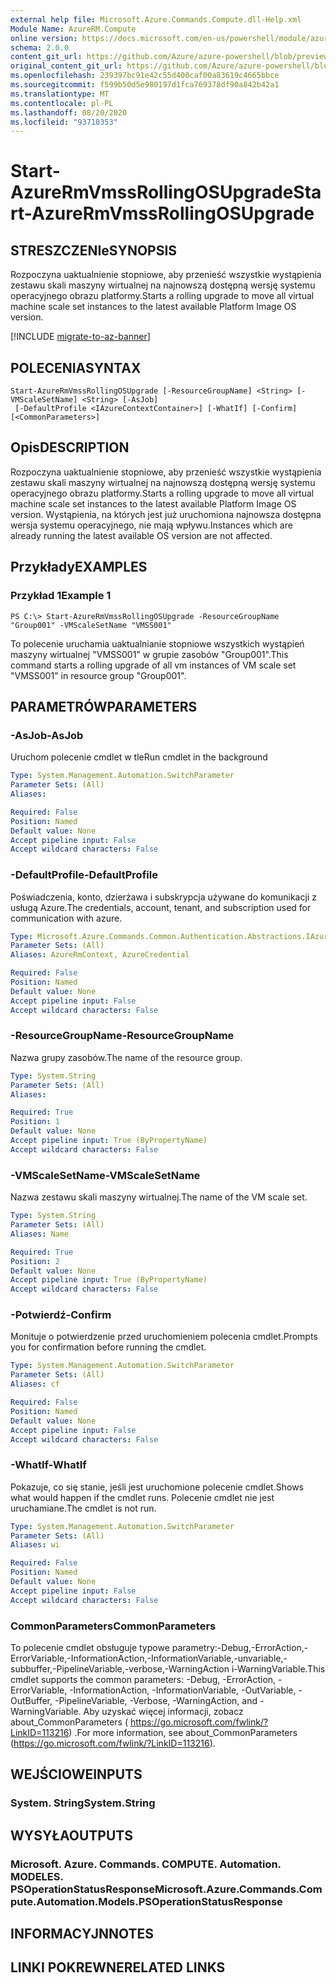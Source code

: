 ```yaml
---
external help file: Microsoft.Azure.Commands.Compute.dll-Help.xml
Module Name: AzureRM.Compute
online version: https://docs.microsoft.com/en-us/powershell/module/azurerm.compute/start-azurermvmssrollingosupgrade
schema: 2.0.0
content_git_url: https://github.com/Azure/azure-powershell/blob/preview/src/ResourceManager/Compute/Commands.Compute/help/Start-AzureRmVmssRollingOSUpgrade.md
original_content_git_url: https://github.com/Azure/azure-powershell/blob/preview/src/ResourceManager/Compute/Commands.Compute/help/Start-AzureRmVmssRollingOSUpgrade.md
ms.openlocfilehash: 239397bc91e42c55d400caf00a83619c4665bbce
ms.sourcegitcommit: f599b50d5e980197d1fca769378df90a842b42a1
ms.translationtype: MT
ms.contentlocale: pl-PL
ms.lasthandoff: 08/20/2020
ms.locfileid: "93718353"
---
```

# <span data-ttu-id="e43c9-101">Start-AzureRmVmssRollingOSUpgrade</span><span class="sxs-lookup"><span data-stu-id="e43c9-101">Start-AzureRmVmssRollingOSUpgrade</span></span>

## <span data-ttu-id="e43c9-102">STRESZCZENIe</span><span class="sxs-lookup"><span data-stu-id="e43c9-102">SYNOPSIS</span></span>
<span data-ttu-id="e43c9-103">Rozpoczyna uaktualnienie stopniowe, aby przenieść wszystkie wystąpienia zestawu skali maszyny wirtualnej na najnowszą dostępną wersję systemu operacyjnego obrazu platformy.</span><span class="sxs-lookup"><span data-stu-id="e43c9-103">Starts a rolling upgrade to move all virtual machine scale set instances to the latest available Platform Image OS version.</span></span>

[!INCLUDE [migrate-to-az-banner](../../includes/migrate-to-az-banner.md)]

## <span data-ttu-id="e43c9-104">POLECENIA</span><span class="sxs-lookup"><span data-stu-id="e43c9-104">SYNTAX</span></span>

```
Start-AzureRmVmssRollingOSUpgrade [-ResourceGroupName] <String> [-VMScaleSetName] <String> [-AsJob]
 [-DefaultProfile <IAzureContextContainer>] [-WhatIf] [-Confirm] [<CommonParameters>]
```

## <span data-ttu-id="e43c9-105">Opis</span><span class="sxs-lookup"><span data-stu-id="e43c9-105">DESCRIPTION</span></span>
<span data-ttu-id="e43c9-106">Rozpoczyna uaktualnienie stopniowe, aby przenieść wszystkie wystąpienia zestawu skali maszyny wirtualnej na najnowszą dostępną wersję systemu operacyjnego obrazu platformy.</span><span class="sxs-lookup"><span data-stu-id="e43c9-106">Starts a rolling upgrade to move all virtual machine scale set instances to the latest available Platform Image OS version.</span></span>
<span data-ttu-id="e43c9-107">Wystąpienia, na których jest już uruchomiona najnowsza dostępna wersja systemu operacyjnego, nie mają wpływu.</span><span class="sxs-lookup"><span data-stu-id="e43c9-107">Instances which are already running the latest available OS version are not affected.</span></span>

## <span data-ttu-id="e43c9-108">Przykłady</span><span class="sxs-lookup"><span data-stu-id="e43c9-108">EXAMPLES</span></span>

### <span data-ttu-id="e43c9-109">Przykład 1</span><span class="sxs-lookup"><span data-stu-id="e43c9-109">Example 1</span></span>
```
PS C:\> Start-AzureRmVmssRollingOSUpgrade -ResourceGroupName "Group001" -VMScaleSetName "VMSS001"
```

<span data-ttu-id="e43c9-110">To polecenie uruchamia uaktualnianie stopniowe wszystkich wystąpień maszyny wirtualnej "VMSS001" w grupie zasobów "Group001".</span><span class="sxs-lookup"><span data-stu-id="e43c9-110">This command starts a rolling upgrade of all vm instances of VM scale set "VMSS001" in resource group "Group001".</span></span>

## <span data-ttu-id="e43c9-111">PARAMETRÓW</span><span class="sxs-lookup"><span data-stu-id="e43c9-111">PARAMETERS</span></span>

### <span data-ttu-id="e43c9-112">-AsJob</span><span class="sxs-lookup"><span data-stu-id="e43c9-112">-AsJob</span></span>
<span data-ttu-id="e43c9-113">Uruchom polecenie cmdlet w tle</span><span class="sxs-lookup"><span data-stu-id="e43c9-113">Run cmdlet in the background</span></span>

```yaml
Type: System.Management.Automation.SwitchParameter
Parameter Sets: (All)
Aliases:

Required: False
Position: Named
Default value: None
Accept pipeline input: False
Accept wildcard characters: False
```

### <span data-ttu-id="e43c9-114">-DefaultProfile</span><span class="sxs-lookup"><span data-stu-id="e43c9-114">-DefaultProfile</span></span>
<span data-ttu-id="e43c9-115">Poświadczenia, konto, dzierżawa i subskrypcja używane do komunikacji z usługą Azure.</span><span class="sxs-lookup"><span data-stu-id="e43c9-115">The credentials, account, tenant, and subscription used for communication with azure.</span></span>

```yaml
Type: Microsoft.Azure.Commands.Common.Authentication.Abstractions.IAzureContextContainer
Parameter Sets: (All)
Aliases: AzureRmContext, AzureCredential

Required: False
Position: Named
Default value: None
Accept pipeline input: False
Accept wildcard characters: False
```

### <span data-ttu-id="e43c9-116">-ResourceGroupName</span><span class="sxs-lookup"><span data-stu-id="e43c9-116">-ResourceGroupName</span></span>
<span data-ttu-id="e43c9-117">Nazwa grupy zasobów.</span><span class="sxs-lookup"><span data-stu-id="e43c9-117">The name of the resource group.</span></span>

```yaml
Type: System.String
Parameter Sets: (All)
Aliases:

Required: True
Position: 1
Default value: None
Accept pipeline input: True (ByPropertyName)
Accept wildcard characters: False
```

### <span data-ttu-id="e43c9-118">-VMScaleSetName</span><span class="sxs-lookup"><span data-stu-id="e43c9-118">-VMScaleSetName</span></span>
<span data-ttu-id="e43c9-119">Nazwa zestawu skali maszyny wirtualnej.</span><span class="sxs-lookup"><span data-stu-id="e43c9-119">The name of the VM scale set.</span></span>

```yaml
Type: System.String
Parameter Sets: (All)
Aliases: Name

Required: True
Position: 2
Default value: None
Accept pipeline input: True (ByPropertyName)
Accept wildcard characters: False
```

### <span data-ttu-id="e43c9-120">-Potwierdź</span><span class="sxs-lookup"><span data-stu-id="e43c9-120">-Confirm</span></span>
<span data-ttu-id="e43c9-121">Monituje o potwierdzenie przed uruchomieniem polecenia cmdlet.</span><span class="sxs-lookup"><span data-stu-id="e43c9-121">Prompts you for confirmation before running the cmdlet.</span></span>

```yaml
Type: System.Management.Automation.SwitchParameter
Parameter Sets: (All)
Aliases: cf

Required: False
Position: Named
Default value: None
Accept pipeline input: False
Accept wildcard characters: False
```

### <span data-ttu-id="e43c9-122">-WhatIf</span><span class="sxs-lookup"><span data-stu-id="e43c9-122">-WhatIf</span></span>
<span data-ttu-id="e43c9-123">Pokazuje, co się stanie, jeśli jest uruchomione polecenie cmdlet.</span><span class="sxs-lookup"><span data-stu-id="e43c9-123">Shows what would happen if the cmdlet runs.</span></span>
<span data-ttu-id="e43c9-124">Polecenie cmdlet nie jest uruchamiane.</span><span class="sxs-lookup"><span data-stu-id="e43c9-124">The cmdlet is not run.</span></span>

```yaml
Type: System.Management.Automation.SwitchParameter
Parameter Sets: (All)
Aliases: wi

Required: False
Position: Named
Default value: None
Accept pipeline input: False
Accept wildcard characters: False
```

### <span data-ttu-id="e43c9-125">CommonParameters</span><span class="sxs-lookup"><span data-stu-id="e43c9-125">CommonParameters</span></span>
<span data-ttu-id="e43c9-126">To polecenie cmdlet obsługuje typowe parametry:-Debug,-ErrorAction,-ErrorVariable,-InformationAction,-InformationVariable,-unvariable,-subbuffer,-PipelineVariable,-verbose,-WarningAction i-WarningVariable.</span><span class="sxs-lookup"><span data-stu-id="e43c9-126">This cmdlet supports the common parameters: -Debug, -ErrorAction, -ErrorVariable, -InformationAction, -InformationVariable, -OutVariable, -OutBuffer, -PipelineVariable, -Verbose, -WarningAction, and -WarningVariable.</span></span> <span data-ttu-id="e43c9-127">Aby uzyskać więcej informacji, zobacz about_CommonParameters ( https://go.microsoft.com/fwlink/?LinkID=113216) .</span><span class="sxs-lookup"><span data-stu-id="e43c9-127">For more information, see about_CommonParameters (https://go.microsoft.com/fwlink/?LinkID=113216).</span></span>

## <span data-ttu-id="e43c9-128">WEJŚCIOWE</span><span class="sxs-lookup"><span data-stu-id="e43c9-128">INPUTS</span></span>

### <span data-ttu-id="e43c9-129">System. String</span><span class="sxs-lookup"><span data-stu-id="e43c9-129">System.String</span></span>

## <span data-ttu-id="e43c9-130">WYSYŁA</span><span class="sxs-lookup"><span data-stu-id="e43c9-130">OUTPUTS</span></span>

### <span data-ttu-id="e43c9-131">Microsoft. Azure. Commands. COMPUTE. Automation. MODELES. PSOperationStatusResponse</span><span class="sxs-lookup"><span data-stu-id="e43c9-131">Microsoft.Azure.Commands.Compute.Automation.Models.PSOperationStatusResponse</span></span>

## <span data-ttu-id="e43c9-132">INFORMACYJN</span><span class="sxs-lookup"><span data-stu-id="e43c9-132">NOTES</span></span>

## <span data-ttu-id="e43c9-133">LINKI POKREWNE</span><span class="sxs-lookup"><span data-stu-id="e43c9-133">RELATED LINKS</span></span>
